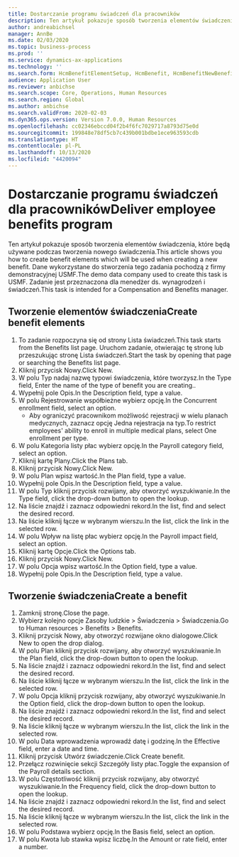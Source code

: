 ```yaml
---
title: Dostarczanie programu świadczeń dla pracowników
description: Ten artykuł pokazuje sposób tworzenia elementów świadczenia, które będą używane podczas tworzenia nowego świadczenia.
author: andreabichsel
manager: AnnBe
ms.date: 02/03/2020
ms.topic: business-process
ms.prod: ''
ms.service: dynamics-ax-applications
ms.technology: ''
ms.search.form: HcmBenefitElementSetup, HcmBenefit, HcmBenefitNewBenefit, HcmBenefitPlanLookup, BenefitWorkspace, HcmBenefitSummaryPart
audience: Application User
ms.reviewer: anbichse
ms.search.scope: Core, Operations, Human Resources
ms.search.region: Global
ms.author: anbichse
ms.search.validFrom: 2020-02-03
ms.dyn365.ops.version: Version 7.0.0, Human Resources
ms.openlocfilehash: cc02346ebccd04f2b4f6fc7029717a8793d75e0d
ms.sourcegitcommit: 199848e78df5cb7c439b001bdbe1ece963593cdb
ms.translationtype: HT
ms.contentlocale: pl-PL
ms.lasthandoff: 10/13/2020
ms.locfileid: "4420094"
---
```

# <a name="deliver-employee-benefits-program"></a><span data-ttu-id="95f56-103">Dostarczanie programu świadczeń dla pracowników</span><span class="sxs-lookup"><span data-stu-id="95f56-103">Deliver employee benefits program</span></span>

<span data-ttu-id="95f56-104">Ten artykuł pokazuje sposób tworzenia elementów świadczenia, które będą używane podczas tworzenia nowego świadczenia.</span><span class="sxs-lookup"><span data-stu-id="95f56-104">This article shows you how to create benefit elements which will be used when creating a new benefit.</span></span> <span data-ttu-id="95f56-105">Dane wykorzystane do stworzenia tego zadania pochodzą z firmy demonstracyjnej USMF.</span><span class="sxs-lookup"><span data-stu-id="95f56-105">The demo data company used to create this task is USMF.</span></span> <span data-ttu-id="95f56-106">Zadanie jest przeznaczona dla menedżer ds. wynagrodzeń i świadczeń.</span><span class="sxs-lookup"><span data-stu-id="95f56-106">This task is intended for a Compensation and Benefits manager.</span></span>


## <a name="create-benefit-elements"></a><span data-ttu-id="95f56-107">Tworzenie elementów świadczenia</span><span class="sxs-lookup"><span data-stu-id="95f56-107">Create benefit elements</span></span>
1. <span data-ttu-id="95f56-108">To zadanie rozpoczyna się od strony Lista świadczeń.</span><span class="sxs-lookup"><span data-stu-id="95f56-108">This task starts from the Benefits list page.</span></span> <span data-ttu-id="95f56-109">Uruchom zadanie, otwierając tę stronę lub przeszukując stronę Lista świadczeń.</span><span class="sxs-lookup"><span data-stu-id="95f56-109">Start the task by opening that page or searching the Benefits list page.</span></span>
2. <span data-ttu-id="95f56-110">Kliknij przycisk Nowy.</span><span class="sxs-lookup"><span data-stu-id="95f56-110">Click New.</span></span>
3. <span data-ttu-id="95f56-111">W polu Typ nadaj nazwę typowi świadczenia, które tworzysz.</span><span class="sxs-lookup"><span data-stu-id="95f56-111">In the Type field, Enter the name of the type of benefit you are creating..</span></span>
4. <span data-ttu-id="95f56-112">Wypełnij pole Opis.</span><span class="sxs-lookup"><span data-stu-id="95f56-112">In the Description field, type a value.</span></span>
5. <span data-ttu-id="95f56-113">W polu Rejestrowanie współbieżne wybierz opcję.</span><span class="sxs-lookup"><span data-stu-id="95f56-113">In the Concurrent enrollment field, select an option.</span></span>
    * <span data-ttu-id="95f56-114">Aby ograniczyć pracownikom możliwość rejestracji w wielu planach medycznych, zaznacz opcję Jedna rejestracja na typ.</span><span class="sxs-lookup"><span data-stu-id="95f56-114">To restrict employees' ability to enroll in multiple medical plans, select One enrollment per type.</span></span>  
6. <span data-ttu-id="95f56-115">W polu Kategoria listy płac wybierz opcję.</span><span class="sxs-lookup"><span data-stu-id="95f56-115">In the Payroll category field, select an option.</span></span>
7. <span data-ttu-id="95f56-116">Kliknij kartę Plany.</span><span class="sxs-lookup"><span data-stu-id="95f56-116">Click the Plans tab.</span></span>
8. <span data-ttu-id="95f56-117">Kliknij przycisk Nowy.</span><span class="sxs-lookup"><span data-stu-id="95f56-117">Click New.</span></span>
9. <span data-ttu-id="95f56-118">W polu Plan wpisz wartość.</span><span class="sxs-lookup"><span data-stu-id="95f56-118">In the Plan field, type a value.</span></span>
10. <span data-ttu-id="95f56-119">Wypełnij pole Opis.</span><span class="sxs-lookup"><span data-stu-id="95f56-119">In the Description field, type a value.</span></span>
11. <span data-ttu-id="95f56-120">W polu Typ kliknij przycisk rozwijany, aby otworzyć wyszukiwanie.</span><span class="sxs-lookup"><span data-stu-id="95f56-120">In the Type field, click the drop-down button to open the lookup.</span></span>
12. <span data-ttu-id="95f56-121">Na liście znajdź i zaznacz odpowiedni rekord.</span><span class="sxs-lookup"><span data-stu-id="95f56-121">In the list, find and select the desired record.</span></span>
13. <span data-ttu-id="95f56-122">Na liście kliknij łącze w wybranym wierszu.</span><span class="sxs-lookup"><span data-stu-id="95f56-122">In the list, click the link in the selected row.</span></span>
14. <span data-ttu-id="95f56-123">W polu Wpływ na listę płac wybierz opcję.</span><span class="sxs-lookup"><span data-stu-id="95f56-123">In the Payroll impact field, select an option.</span></span>
15. <span data-ttu-id="95f56-124">Kliknij kartę Opcje.</span><span class="sxs-lookup"><span data-stu-id="95f56-124">Click the Options tab.</span></span>
16. <span data-ttu-id="95f56-125">Kliknij przycisk Nowy.</span><span class="sxs-lookup"><span data-stu-id="95f56-125">Click New.</span></span>
17. <span data-ttu-id="95f56-126">W polu Opcja wpisz wartość.</span><span class="sxs-lookup"><span data-stu-id="95f56-126">In the Option field, type a value.</span></span>
18. <span data-ttu-id="95f56-127">Wypełnij pole Opis.</span><span class="sxs-lookup"><span data-stu-id="95f56-127">In the Description field, type a value.</span></span>

## <a name="create-a-benefit"></a><span data-ttu-id="95f56-128">Tworzenie świadczenia</span><span class="sxs-lookup"><span data-stu-id="95f56-128">Create a benefit</span></span>
1. <span data-ttu-id="95f56-129">Zamknij stronę.</span><span class="sxs-lookup"><span data-stu-id="95f56-129">Close the page.</span></span>
2. <span data-ttu-id="95f56-130">Wybierz kolejno opcje Zasoby ludzkie > Świadczenia > Świadczenia.</span><span class="sxs-lookup"><span data-stu-id="95f56-130">Go to Human resources > Benefits > Benefits.</span></span>
3. <span data-ttu-id="95f56-131">Kliknij przycisk Nowy, aby otworzyć rozwijane okno dialogowe.</span><span class="sxs-lookup"><span data-stu-id="95f56-131">Click New to open the drop dialog.</span></span>
4. <span data-ttu-id="95f56-132">W polu Plan kliknij przycisk rozwijany, aby otworzyć wyszukiwanie.</span><span class="sxs-lookup"><span data-stu-id="95f56-132">In the Plan field, click the drop-down button to open the lookup.</span></span>
5. <span data-ttu-id="95f56-133">Na liście znajdź i zaznacz odpowiedni rekord.</span><span class="sxs-lookup"><span data-stu-id="95f56-133">In the list, find and select the desired record.</span></span>
6. <span data-ttu-id="95f56-134">Na liście kliknij łącze w wybranym wierszu.</span><span class="sxs-lookup"><span data-stu-id="95f56-134">In the list, click the link in the selected row.</span></span>
7. <span data-ttu-id="95f56-135">W polu Opcja kliknij przycisk rozwijany, aby otworzyć wyszukiwanie.</span><span class="sxs-lookup"><span data-stu-id="95f56-135">In the Option field, click the drop-down button to open the lookup.</span></span>
8. <span data-ttu-id="95f56-136">Na liście znajdź i zaznacz odpowiedni rekord.</span><span class="sxs-lookup"><span data-stu-id="95f56-136">In the list, find and select the desired record.</span></span>
9. <span data-ttu-id="95f56-137">Na liście kliknij łącze w wybranym wierszu.</span><span class="sxs-lookup"><span data-stu-id="95f56-137">In the list, click the link in the selected row.</span></span>
10. <span data-ttu-id="95f56-138">W polu Data wprowadzenia wprowadź datę i godzinę.</span><span class="sxs-lookup"><span data-stu-id="95f56-138">In the Effective field, enter a date and time.</span></span>
11. <span data-ttu-id="95f56-139">Kliknij przycisk Utwórz świadczenie.</span><span class="sxs-lookup"><span data-stu-id="95f56-139">Click Create benefit.</span></span>
12. <span data-ttu-id="95f56-140">Przełącz rozwinięcie sekcji Szczegóły listy płac.</span><span class="sxs-lookup"><span data-stu-id="95f56-140">Toggle the expansion of the Payroll details section.</span></span>
13. <span data-ttu-id="95f56-141">W polu Częstotliwość kliknij przycisk rozwijany, aby otworzyć wyszukiwanie.</span><span class="sxs-lookup"><span data-stu-id="95f56-141">In the Frequency field, click the drop-down button to open the lookup.</span></span>
14. <span data-ttu-id="95f56-142">Na liście znajdź i zaznacz odpowiedni rekord.</span><span class="sxs-lookup"><span data-stu-id="95f56-142">In the list, find and select the desired record.</span></span>
15. <span data-ttu-id="95f56-143">Na liście kliknij łącze w wybranym wierszu.</span><span class="sxs-lookup"><span data-stu-id="95f56-143">In the list, click the link in the selected row.</span></span>
16. <span data-ttu-id="95f56-144">W polu Podstawa wybierz opcję.</span><span class="sxs-lookup"><span data-stu-id="95f56-144">In the Basis field, select an option.</span></span>
17. <span data-ttu-id="95f56-145">W polu Kwota lub stawka wpisz liczbę.</span><span class="sxs-lookup"><span data-stu-id="95f56-145">In the Amount or rate field, enter a number.</span></span>

